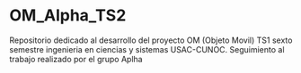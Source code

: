 # OM_Alpha_TS2
Repositorio dedicado al desarrollo del proyecto OM (Objeto Movil) TS1 sexto semestre ingenieria en ciencias y sistemas USAC-CUNOC. Seguimiento al trabajo realizado por el grupo Aplha
